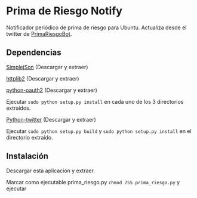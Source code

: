 Prima de Riesgo Notify
======================

Notificador periódico de prima de riesgo para Ubuntu. Actualiza desde el twitter de [PrimaRiesgoBot](https://twitter.com/#!/PrimaRiesgoBot).

## Dependencias

[SimplejSon](http://cheeseshop.python.org/pypi/simplejson)  (Descargar y extraer)

[httplib2](http://code.google.com/p/httplib2/)  (Descargar y extraer)

[python-oauth2](http://github.com/simplegeo/python-oauth2)  (Descargar y extraer)

Ejecutar `sudo python setup.py install` en cada uno de los 3 directorios extraídos. 

[Python-twitter](http://code.google.com/p/python-twitter/)  (Descargar y extraer)

Ejecutar `sudo python setup.py build` y `sudo python setup.py install` en el directorio extraído.

## Instalación

Descargar esta aplicación y extraer. 

Marcar como ejecutable prima_riesgo.py `chmod 755 prima_riesgo.py` y ejecutar



